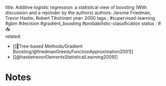 
title: Additive logistic regression: a statistical view of boosting (With discussion and a rejoinder by the authors)
authors: Jerome Friedman, Trevor Hastie, Robert Tibshirani
year: 2000
tags :  #supervised-learning #gbm #decision #gradient_boosting #probabilistic-classification
status : #📥  
related: 
- [[🎄Tree-based Methods/Gradient Boosting/@friedmanGreedyFunctionApproximation2001]]
- [[@hastietrevorElementsStatisticalLearning2009]]

# Notes

